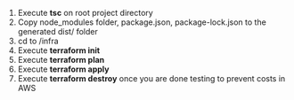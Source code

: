 1. Execute **tsc** on root project directory
2. Copy node_modules folder, package.json, package-lock.json to the generated dist/ folder
3. cd to /infra
4. Execute **terraform init**
5. Execute **terraform plan**
6. Execute **terraform apply**
7. Execute **terraform destroy** once you are done testing to prevent costs in AWS 
